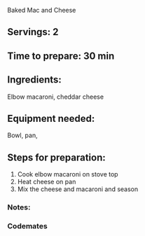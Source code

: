 Baked Mac and Cheese

## Servings: 2

## Time to prepare: 30 min

## Ingredients: 
Elbow macaroni, cheddar cheese


## Equipment needed:
Bowl, pan, 

## Steps for preparation:
1. Cook elbow macaroni on stove top
2. Heat cheese on pan
3. Mix the cheese and macaroni and season

### Notes:



### Codemates #
